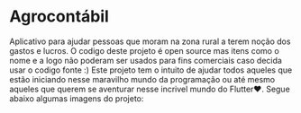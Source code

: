 # Agrocontábil
Aplicativo para ajudar pessoas que moram na zona rural a terem noção dos gastos e lucros.
O codigo deste projeto é open source mas itens como o nome e a logo não poderam ser usados para fins comerciais caso decida usar o codigo fonte :)
Este projeto tem o intuito de ajudar todos aqueles que estão iniciando nesse maravilho mundo da programação ou até mesmo aqueles
que querem se aventurar nesse incrivel mundo do Flutter❤.
Segue abaixo algumas imagens do projeto:
